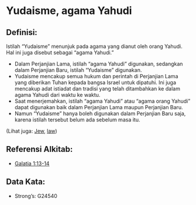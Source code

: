 # Yudaisme, agama Yahudi

## Definisi:

Istilah “Yudaisme” menunjuk pada agama yang dianut oleh orang Yahudi. Hal ini juga disebut sebagai “agama Yahudi.”

* Dalam Perjanjian Lama, istilah “agama Yahudi” digunakan, sedangkan dalam Perjanjian Baru, istilah “Yudaisme” digunakan.
* Yudaisme mencakup semua hukum dan perintah di Perjanjian Lama yang diberikan Tuhan kepada bangsa Israel untuk dipatuhi. Ini juga mencakup adat istiadat dan tradisi yang telah ditambahkan ke dalam agama Yahudi dari waktu ke waktu.
* Saat menerjemahkan, istilah “agama Yahudi” atau “agama orang Yahudi” dapat digunakan baik dalam Perjanjian Lama maupun Perjanjian Baru.
* Namun “Yudaisme” hanya boleh digunakan dalam Perjanjian Baru saja, karena istilah tersebut belum ada sebelum masa itu.

(Lihat juga: [Jew](../kt/jew.md), [law](../kt/lawofmoses.md))

## Referensi Alkitab:

* [Galatia 1:13-14](rc://en/tn/help/gal/01/13)

## Data Kata:

* Strong’s: G24540
